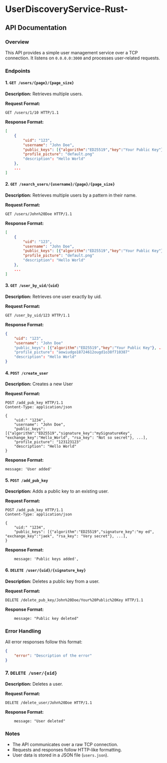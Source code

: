 # UserDiscoveryService-Rust-

## API Documentation

### Overview
This API provides a simple user management service over a TCP connection. It listens on `0.0.0.0:3000` and processes user-related requests.

### Endpoints

#### 1. `GET /users/{page}/{page_size}`
**Description:** Retrieves multiple users.

**Request Format:**
```http
GET /users/1/10 HTTP/1.1
```

**Response Format:**
```json
[
    {
        "uid": "123",
        "username": "John Doe",
        "public_keys": [{"algorithm":"ED25519","key":"Your Public Key"}, ...],
        "profile_picture": "default.png"
        "description": "Hello World"
    },
    ...
]
```


#### 2. `GET /search_users/{username}/{page}/{page_size}`
**Description:** Retrieves multiple users by a pattern in their name.

**Request Format:**
```http
GET /users/John%20Doe HTTP/1.1
```

**Response Format:**
```json
[
    {
        "uid": "123",
        "username": "John Doe",
        "public_keys": [{"algorithm":"ED25519","key":"Your Public Key"}, ...],
        "profile_picture": "default.png"
        "description": "Hello World"
    },
    ...
]
```

#### 3. `GET /user_by_uid/{uid}`
**Description:** Retrieves one user exactly by uid.

**Request Format:**
```http
GET /user_by_uid/123 HTTP/1.1
```

**Response Format:**
```json
{
    "uid": "123",
    "username": "John Doe"
    "public_keys": [{"algorithm":"ED25519","key":"Your Public Key"}, ...]
    "profile_picture": "aowiudgo18724612ougd1o38f710387"
    "description": "Hello World"
}

```

#### 4. `POST /create_user`
**Description:** Creates a new User

**Request Format:**
```http
POST /add_pub_key HTTP/1.1
Content-Type: application/json

{
    "uid:" "1234",
    "username": "John Doe",
    "public_keys": [{"algorithm":"ED25519","signature_key":"mySignatureKey", "exchange_key":"Hello_World", "rsa_key": "Not so secret"}, ...],
    "profile_picture": "123123123"
    "description": "Hello World"
}
```

**Response Format:**
```http
message: 'User added'
```

#### 5. `POST /add_pub_key`
**Description:** Adds a public key to an existing user. 

**Request Format:**
```http
POST /add_pub_key HTTP/1.1
Content-Type: application/json

{
    "uid:" "1234",
    "public_keys": [{"algorithm":"ED25519","signature_key":"my ed", "exchange_key":"jaek", "rsa_key": "Very secret"}, ...],
}
```

**Response Format:**
```http
    message: 'Public keys added',
```

#### 6. `DELETE /user/{uid}/{signature_key}`
**Description:** Deletes a public key from a user.

**Request Format:**
```http
DELETE /delete_pub_key/John%20Doe/Your%20Public%20Key HTTP/1.1
```

**Response Format:**
```http
    message: "Public key deleted"
```

### Error Handling
All error responses follow this format:
```json
{
    "error": "Description of the error"
}
```

### 7. `DELETE /user/{uid}`
**Description:** Deletes a user.

**Request Format:**
```http
DELETE /delete_user/John%20Doe HTTP/1.1
```

**Response Format:**
```http
    message: "User deleted"
```

### Notes
- The API communicates over a raw TCP connection.
- Requests and responses follow HTTP-like formatting.
- User data is stored in a JSON file (`users.json`).


